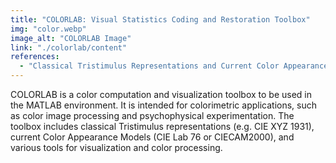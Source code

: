 ```yaml
---
title: "COLORLAB: Visual Statistics Coding and Restoration Toolbox"
img: "color.webp"
image_alt: "COLORLAB Image"
link: "./colorlab/content"
references:
  - "Classical Tristimulus Representations and Current Color Appearance Models for Psychophysical Experimentation. CIE XYZ 1931 and CIECAM2000."
---
```


COLORLAB is a color computation and visualization toolbox to be used in the MATLAB environment. It is intended for colorimetric applications, such as color image processing and psychophysical experimentation. The toolbox includes classical Tristimulus representations (e.g. CIE XYZ 1931), current Color Appearance Models (CIE Lab 76 or CIECAM2000), and various tools for visualization and color processing.